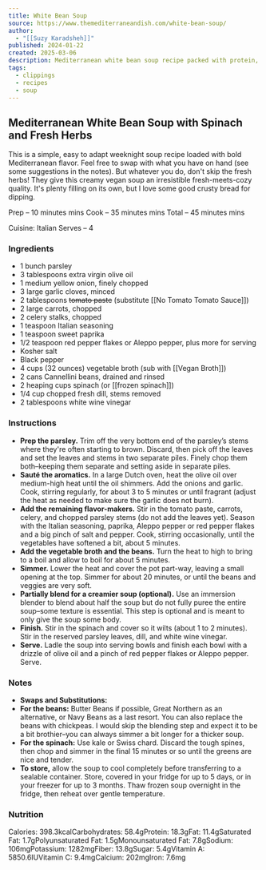 ```yaml
---
title: White Bean Soup
source: https://www.themediterraneandish.com/white-bean-soup/
author:
  - "[[Suzy Karadsheh]]"
published: 2024-01-22
created: 2025-03-06
description: Mediterranean white bean soup recipe packed with protein, vitamins, spinach, dill, and parsley. An easy cannellini beans recipe.
tags:
  - clippings
  - recipes
  - soup
---
```

## Mediterranean White Bean Soup with Spinach and Fresh Herbs

This is a simple, easy to adapt weeknight soup recipe loaded with bold Mediterranean flavor. Feel free to swap with what you have on hand (see some suggestions in the notes). But whatever you do, don't skip the fresh herbs! They give this creamy vegan soup an irresistible fresh-meets-cozy quality. It's plenty filling on its own, but I love some good crusty bread for dipping.

Prep – 10 minutes mins
Cook – 35 minutes mins
Total – 45 minutes mins

Cuisine: Italian
Serves – 4

### Ingredients
- 1 bunch parsley
- 3 tablespoons extra virgin olive oil
- 1 medium yellow onion, finely chopped
- 3 large garlic cloves, minced
- 2 tablespoons ~~tomato paste~~ (substitute [[No Tomato Tomato Sauce]])
- 2 large carrots, chopped
- 2 celery stalks, chopped
- 1 teaspoon Italian seasoning
- 1 teaspoon sweet paprika
- 1/2 teaspoon red pepper flakes or Aleppo pepper, plus more for serving
- Kosher salt
- Black pepper
- 4 cups (32 ounces) vegetable broth (sub with [[Vegan Broth]])
- 2 cans Cannellini beans, drained and rinsed
- 2 heaping cups spinach (or [[frozen spinach]])
- 1/4 cup chopped fresh dill, stems removed
- 2 tablespoons white wine vinegar

### Instructions
- **Prep the parsley.** Trim off the very bottom end of the parsley’s stems where they're often starting to brown. Discard, then pick off the leaves and set the leaves and stems in two separate piles. Finely chop them both–keeping them separate and setting aside in separate piles.
- **Sauté the aromatics.** In a large Dutch oven, heat the olive oil over medium-high heat until the oil shimmers. Add the onions and garlic. Cook, stirring regularly, for about 3 to 5 minutes or until fragrant (adjust the heat as needed to make sure the garlic does not burn).
- **Add the remaining flavor-makers.** Stir in the tomato paste, carrots, celery, and chopped parsley stems (do not add the leaves yet). Season with the Italian seasoning, paprika, Aleppo pepper or red pepper flakes and a big pinch of salt and pepper. Cook, stirring occasionally, until the vegetables have softened a bit, about 5 minutes.
- **Add the vegetable broth and the beans.** Turn the heat to high to bring to a boil and allow to boil for about 5 minutes.
- **Simmer.** Lower the heat and cover the pot part-way, leaving a small opening at the top. Simmer for about 20 minutes, or until the beans and veggies are very soft.
- **Partially blend for a creamier soup (optional).** Use an immersion blender to blend about half the soup but do not fully puree the entire soup–some texture is essential. This step is optional and is meant to only give the soup some body.
- **Finish.** Stir in the spinach and cover so it wilts (about 1 to 2 minutes). Stir in the reserved parsley leaves, dill, and white wine vinegar.
- **Serve.** Ladle the soup into serving bowls and finish each bowl with a drizzle of olive oil and a pinch of red pepper flakes or Aleppo pepper. Serve.
### Notes
- **Swaps and Substitutions:** 
- **For the beans:** Butter Beans if possible, Great Northern as an alternative, or Navy Beans as a last resort. You can also replace the beans with chickpeas. I would skip the blending step and expect it to be a bit brothier–you can always simmer a bit longer for a thicker soup.
- **For the spinach:** Use kale or Swiss chard. Discard the tough spines, then chop and simmer in the final 15 minutes or so until the greens are nice and tender.
- **To store,** allow the soup to cool completely before transferring to a sealable container. Store, covered in your fridge for up to 5 days, or in your freezer for up to 3 months. Thaw frozen soup overnight in the fridge, then reheat over gentle temperature.

### Nutrition

Calories: 398.3kcalCarbohydrates: 58.4gProtein: 18.3gFat: 11.4gSaturated Fat: 1.7gPolyunsaturated Fat: 1.5gMonounsaturated Fat: 7.8gSodium: 106mgPotassium: 1282mgFiber: 13.8gSugar: 5.4gVitamin A: 5850.6IUVitamin C: 9.4mgCalcium: 202mgIron: 7.6mg